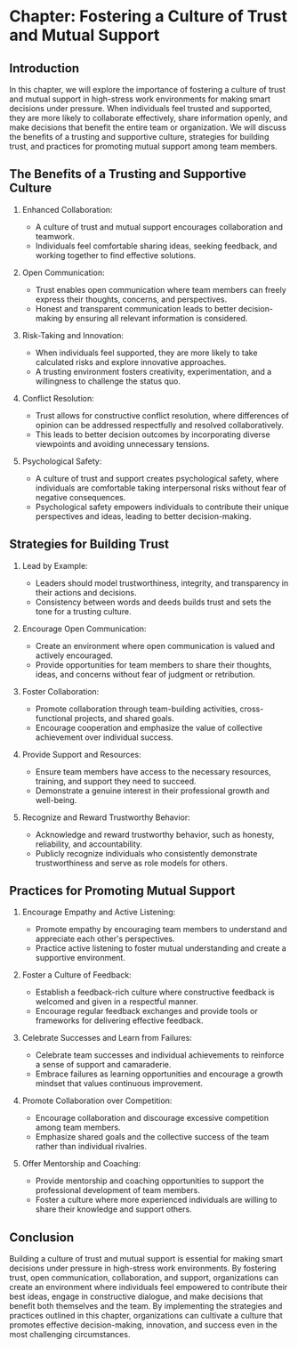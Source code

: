 Chapter: Fostering a Culture of Trust and Mutual Support
========================================================

Introduction
------------

In this chapter, we will explore the importance of fostering a culture of trust and mutual support in high-stress work environments for making smart decisions under pressure. When individuals feel trusted and supported, they are more likely to collaborate effectively, share information openly, and make decisions that benefit the entire team or organization. We will discuss the benefits of a trusting and supportive culture, strategies for building trust, and practices for promoting mutual support among team members.

The Benefits of a Trusting and Supportive Culture
-------------------------------------------------

1. Enhanced Collaboration:

   * A culture of trust and mutual support encourages collaboration and teamwork.
   * Individuals feel comfortable sharing ideas, seeking feedback, and working together to find effective solutions.
2. Open Communication:

   * Trust enables open communication where team members can freely express their thoughts, concerns, and perspectives.
   * Honest and transparent communication leads to better decision-making by ensuring all relevant information is considered.
3. Risk-Taking and Innovation:

   * When individuals feel supported, they are more likely to take calculated risks and explore innovative approaches.
   * A trusting environment fosters creativity, experimentation, and a willingness to challenge the status quo.
4. Conflict Resolution:

   * Trust allows for constructive conflict resolution, where differences of opinion can be addressed respectfully and resolved collaboratively.
   * This leads to better decision outcomes by incorporating diverse viewpoints and avoiding unnecessary tensions.
5. Psychological Safety:

   * A culture of trust and support creates psychological safety, where individuals are comfortable taking interpersonal risks without fear of negative consequences.
   * Psychological safety empowers individuals to contribute their unique perspectives and ideas, leading to better decision-making.

Strategies for Building Trust
-----------------------------

1. Lead by Example:

   * Leaders should model trustworthiness, integrity, and transparency in their actions and decisions.
   * Consistency between words and deeds builds trust and sets the tone for a trusting culture.
2. Encourage Open Communication:

   * Create an environment where open communication is valued and actively encouraged.
   * Provide opportunities for team members to share their thoughts, ideas, and concerns without fear of judgment or retribution.
3. Foster Collaboration:

   * Promote collaboration through team-building activities, cross-functional projects, and shared goals.
   * Encourage cooperation and emphasize the value of collective achievement over individual success.
4. Provide Support and Resources:

   * Ensure team members have access to the necessary resources, training, and support they need to succeed.
   * Demonstrate a genuine interest in their professional growth and well-being.
5. Recognize and Reward Trustworthy Behavior:

   * Acknowledge and reward trustworthy behavior, such as honesty, reliability, and accountability.
   * Publicly recognize individuals who consistently demonstrate trustworthiness and serve as role models for others.

Practices for Promoting Mutual Support
--------------------------------------

1. Encourage Empathy and Active Listening:

   * Promote empathy by encouraging team members to understand and appreciate each other's perspectives.
   * Practice active listening to foster mutual understanding and create a supportive environment.
2. Foster a Culture of Feedback:

   * Establish a feedback-rich culture where constructive feedback is welcomed and given in a respectful manner.
   * Encourage regular feedback exchanges and provide tools or frameworks for delivering effective feedback.
3. Celebrate Successes and Learn from Failures:

   * Celebrate team successes and individual achievements to reinforce a sense of support and camaraderie.
   * Embrace failures as learning opportunities and encourage a growth mindset that values continuous improvement.
4. Promote Collaboration over Competition:

   * Encourage collaboration and discourage excessive competition among team members.
   * Emphasize shared goals and the collective success of the team rather than individual rivalries.
5. Offer Mentorship and Coaching:

   * Provide mentorship and coaching opportunities to support the professional development of team members.
   * Foster a culture where more experienced individuals are willing to share their knowledge and support others.

Conclusion
----------

Building a culture of trust and mutual support is essential for making smart decisions under pressure in high-stress work environments. By fostering trust, open communication, collaboration, and support, organizations can create an environment where individuals feel empowered to contribute their best ideas, engage in constructive dialogue, and make decisions that benefit both themselves and the team. By implementing the strategies and practices outlined in this chapter, organizations can cultivate a culture that promotes effective decision-making, innovation, and success even in the most challenging circumstances.
